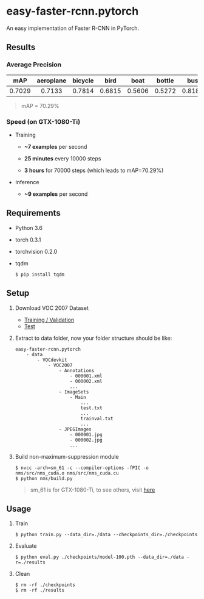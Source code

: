 # easy-faster-rcnn.pytorch

An easy implementation of Faster R-CNN in PyTorch.


## Results

### Average Precision

| mAP  | aeroplane | bicycle | bird | boat | bottle |  bus  |  car  |  cat  | chair |  cow  | diningtable |  dog  | horse | motorbike | person | pottedplant | sheep | sofa | train | tvmonitor |
|:----:|:---------:|:-------:|:----:|:----:|:------:|:-----:|:-----:|:-----:|:-----:|:-----:|:-----------:|:-----:|:-----:|:---------:|:------:|:-----------:|:-----:|:----:|:-----:|:---------:|
|0.7029|0.7133     |0.7814   |0.6815|0.5606|0.5272  |0.8188 |0.7919 |0.8296 |0.4973 |0.7729 |0.6799       |0.7945 |0.8018 |0.7647     |0.7655  |0.4244       |0.7152 |0.6748|0.7480 |0.7157     |

> mAP = 70.29%

### Speed (on GTX-1080-Ti)

* Training

    * **~7 examples** per second

    * **25 minutes** every 10000 steps

    * **3 hours** for 70000 steps (which leads to mAP=70.29%)

* Inference

    * **~9 examples** per second


## Requirements

* Python 3.6
* torch 0.3.1
* torchvision 0.2.0
* tqdm

    ```
    $ pip install tqdm
    ```

## Setup

1. Download VOC 2007 Dataset
    - [Training / Validation](http://host.robots.ox.ac.uk/pascal/VOC/voc2007/VOCtrainval_06-Nov-2007.tar)
    - [Test](http://host.robots.ox.ac.uk/pascal/VOC/voc2007/VOCtest_06-Nov-2007.tar)

1. Extract to data folder, now your folder structure should be like:
    ```
    easy-faster-rcnn.pytorch
        - data
            - VOCdevkit
                - VOC2007
                    - Annotations
                        - 000001.xml
                        - 000002.xml
                        ...
                    - ImageSets
                        - Main
                            ...
                            test.txt
                            ...
                            trainval.txt
                            ...
                    - JPEGImages
                        - 000001.jpg
                        - 000002.jpg
                        ...
    ```

1. Build non-maximum-suppression module
    ```
    $ nvcc -arch=sm_61 -c --compiler-options -fPIC -o nms/src/nms_cuda.o nms/src/nms_cuda.cu
    $ python nms/build.py
    ```
    > sm_61 is for GTX-1080-Ti, to see others, visit [here](http://arnon.dk/matching-sm-architectures-arch-and-gencode-for-various-nvidia-cards/)


## Usage

1. Train

    ```
    $ python train.py --data_dir=./data --checkpoints_dir=./checkpoints
    ```

1. Evaluate

    ```
    $ python eval.py ./checkpoints/model-100.pth --data_dir=./data -r=./results
    ```

1. Clean

    ```
    $ rm -rf ./checkpoints
    $ rm -rf ./results
    ```
